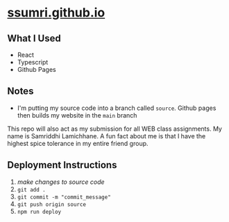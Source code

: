 # [ssumri.github.io](https://ssumri.github.io)

## What I Used

- React
- Typescript
- Github Pages

## Notes

- I'm putting my source code into a branch called `source`. Github pages then builds my website in the `main` branch

This repo will also act as my submission for all WEB class assignments.
My name is Samriddhi Lamichhane. A fun fact about me is that I have the highest spice tolerance in my entire friend group.

## Deployment Instructions

1. _make changes to source code_
2. `git add .`
3. `git commit -m "commit_message"`
4. `git push origin source`
5. `npm run deploy`
